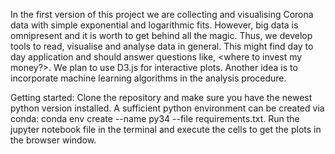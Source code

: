 In the first version of this project we are collecting and visualising Corona data with simple exponential and logarithmic fits. However, big data is omnipresent and it is worth to get behind all the magic. Thus, we develop tools to read, visualise and analyse data in general. This might find day to day application and should answer questions like, <where to invest my money?>.
We plan to use D3.js for interactive plots. Another idea is to incorporate machine learning algorithms in the analysis procedure.

Getting started:
Clone the repository and make sure you have the newest python version installed. A sufficient python environment can be created via conda: conda env create --name py34 --file requirements.txt. Run the jupyter notebook file in the terminal and execute the cells to get the plots in the browser window.
